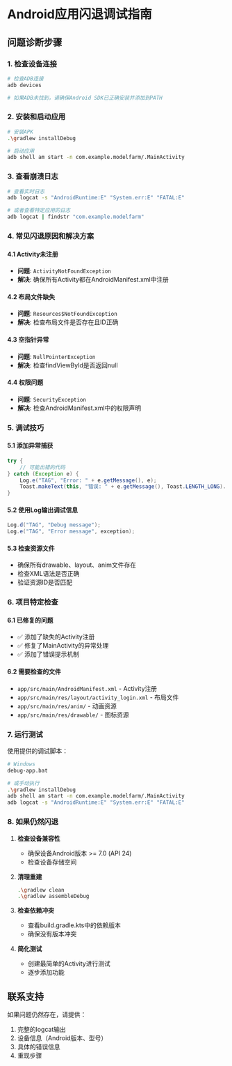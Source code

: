 # Android应用闪退调试指南

## 问题诊断步骤

### 1. 检查设备连接
```bash
# 检查ADB连接
adb devices

# 如果ADB未找到，请确保Android SDK已正确安装并添加到PATH
```

### 2. 安装和启动应用
```bash
# 安装APK
.\gradlew installDebug

# 启动应用
adb shell am start -n com.example.modelfarm/.MainActivity
```

### 3. 查看崩溃日志
```bash
# 查看实时日志
adb logcat -s "AndroidRuntime:E" "System.err:E" "FATAL:E"

# 或者查看特定应用的日志
adb logcat | findstr "com.example.modelfarm"
```

### 4. 常见闪退原因和解决方案

#### 4.1 Activity未注册
- **问题**: `ActivityNotFoundException`
- **解决**: 确保所有Activity都在AndroidManifest.xml中注册

#### 4.2 布局文件缺失
- **问题**: `Resources$NotFoundException`
- **解决**: 检查布局文件是否存在且ID正确

#### 4.3 空指针异常
- **问题**: `NullPointerException`
- **解决**: 检查findViewById是否返回null

#### 4.4 权限问题
- **问题**: `SecurityException`
- **解决**: 检查AndroidManifest.xml中的权限声明

### 5. 调试技巧

#### 5.1 添加异常捕获
```java
try {
    // 可能出错的代码
} catch (Exception e) {
    Log.e("TAG", "Error: " + e.getMessage(), e);
    Toast.makeText(this, "错误: " + e.getMessage(), Toast.LENGTH_LONG).show();
}
```

#### 5.2 使用Log输出调试信息
```java
Log.d("TAG", "Debug message");
Log.e("TAG", "Error message", exception);
```

#### 5.3 检查资源文件
- 确保所有drawable、layout、anim文件存在
- 检查XML语法是否正确
- 验证资源ID是否匹配

### 6. 项目特定检查

#### 6.1 已修复的问题
- ✅ 添加了缺失的Activity注册
- ✅ 修复了MainActivity的异常处理
- ✅ 添加了错误提示机制

#### 6.2 需要检查的文件
- `app/src/main/AndroidManifest.xml` - Activity注册
- `app/src/main/res/layout/activity_login.xml` - 布局文件
- `app/src/main/res/anim/` - 动画资源
- `app/src/main/res/drawable/` - 图标资源

### 7. 运行测试

使用提供的调试脚本：
```bash
# Windows
debug-app.bat

# 或手动执行
.\gradlew installDebug
adb shell am start -n com.example.modelfarm/.MainActivity
adb logcat -s "AndroidRuntime:E" "System.err:E" "FATAL:E"
```

### 8. 如果仍然闪退

1. **检查设备兼容性**
   - 确保设备Android版本 >= 7.0 (API 24)
   - 检查设备存储空间

2. **清理重建**
   ```bash
   .\gradlew clean
   .\gradlew assembleDebug
   ```

3. **检查依赖冲突**
   - 查看build.gradle.kts中的依赖版本
   - 确保没有版本冲突

4. **简化测试**
   - 创建最简单的Activity进行测试
   - 逐步添加功能

## 联系支持

如果问题仍然存在，请提供：
1. 完整的logcat输出
2. 设备信息（Android版本、型号）
3. 具体的错误信息
4. 重现步骤
